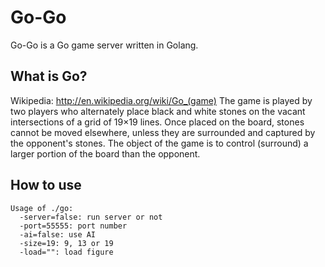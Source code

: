 Go-Go
=====

Go-Go is a Go game server written in Golang.

What is Go?
-----------

Wikipedia: http://en.wikipedia.org/wiki/Go_(game)
    The game is played by two players who alternately place black and white stones
    on the vacant intersections of a grid of 19×19 lines. Once placed on the board,
    stones cannot be moved elsewhere, unless they are surrounded and captured by 
    the opponent's stones. The object of the game is to control (surround) a larger
    portion of the board than the opponent.

How to use
----------

    Usage of ./go:
      -server=false: run server or not
      -port=55555: port number
      -ai=false: use AI
      -size=19: 9, 13 or 19
      -load="": load figure
